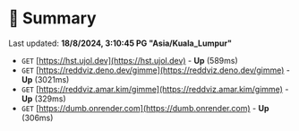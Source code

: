 # 📖 Summary
Last updated: **18/8/2024, 3:10:45 PG "Asia/Kuala_Lumpur"**

- `GET` [https://hst.ujol.dev](https://hst.ujol.dev) - **Up** (589ms)
- `GET` [https://reddviz.deno.dev/gimme](https://reddviz.deno.dev/gimme) - **Up** (3021ms)
- `GET` [https://reddviz.amar.kim/gimme](https://reddviz.amar.kim/gimme) - **Up** (329ms)
- `GET` [https://dumb.onrender.com](https://dumb.onrender.com) - **Up** (306ms)
